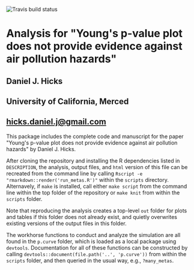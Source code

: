 ![Travis build status](https://travis-ci.org/dhicks/p_curve.svg?branch=master)

# Analysis for "Young's p-value plot does not provide evidence against air pollution hazards"
## Daniel J. Hicks
## University of California, Merced
## <hicks.daniel.j@gmail.com>

This package includes the complete code and manuscript for the paper "Young's p-value plot does not provide evidence against air pollution hazards" by Daniel J. Hicks.  

After cloning the repository and installing the R dependencies listed in `DESCRIPTION`, the analysis, output files, and `html` version of this file can be recreated from the command line by calling `Rscript -e "rmarkdown::render('run_metas.R')"` within the `scripts` directory.  Alternavely, if `make` is installed, call either `make script` from the command line within the top folder of the repository or `make knit` from within the `scripts` folder.   

Note that reproducing the analysis creates a top-level `out` folder for plots and tables if this folder does not already exist, and quietly overwrites existing versions of the output files in this folder.  

The workhorse functions to conduct and analyze the simulation are all found in the `p.curve` folder, which is loaded as a local package using `devtools`.  Documentation for all of these functions can be constructed by calling `devtools::document(file.path('..', 'p.curve'))` from within the `scripts` folder, and then queried in the usual way, e.g., `?many_metas`. 
